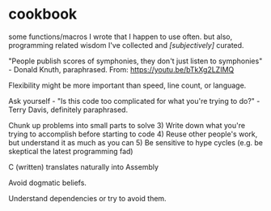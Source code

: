# cookbook
some functions/macros I wrote that I happen to use often. but also, programming related wisdom I've collected and *[subjectively]* curated.

"People publish scores of symphonies, they don't just listen to symphonies" - Donald Knuth, paraphrased. From: https://youtu.be/bTkXg2LZIMQ

Flexibility might be more important than speed, line count, or language.

Ask yourself - "Is this code too complicated for what you're trying to do?" - Terry Davis, definitely paraphrased.

Chunk up problems into small parts to solve
3) Write down what you're trying to accomplish before starting to code
4) Reuse other people's work, but understand it as much as you can
5) Be sensitive to hype cycles (e.g. be skeptical the latest programming fad)

C (written) translates naturally into Assembly

Avoid dogmatic beliefs.

Understand dependencies or try to avoid them.